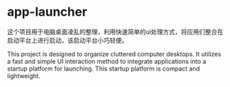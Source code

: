 # app-launcher
这个项目用于电脑桌面凌乱的整理，利用快速简单的ui处理方式，将应用们整合在启动平台上进行启动，该启动平台小巧轻便。

This project is designed to organize cluttered computer desktops. It utilizes a fast and simple UI interaction method to integrate applications into a startup platform for launching. This startup platform is compact and lightweight.
